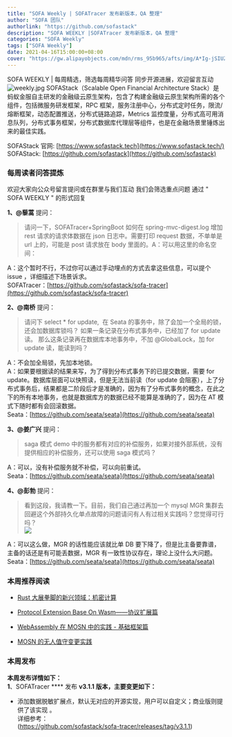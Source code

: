 ```yaml
---
title: "SOFA Weekly | SOFATracer 发布新版本，QA 整理"
author: "SOFA 团队"
authorlink: "https://github.com/sofastack"
description: "SOFA WEEKLY |SOFATracer 发布新版本，QA 整理"
categories: "SOFA Weekly"
tags: ["SOFA Weekly"]
date: 2021-04-16T15:00:00+08:00
cover: "https://gw.alipayobjects.com/mdn/rms_95b965/afts/img/A*Ig-jSIUZWx0AAAAAAAAAAAAAARQnAQ"
---
```

SOFA WEEKLY | 每周精选，筛选每周精华问答
同步开源进展，欢迎留言互动
![weekly.jpg](https://gw.alipayobjects.com/mdn/rms_95b965/afts/img/A*ARgKS6SuU7YAAAAAAAAAAAAAARQnAQ)
SOFAStack（Scalable Open Financial Architecture Stack）是蚂蚁金服自主研发的金融级云原生架构，包含了构建金融级云原生架构所需的各个组件，包括微服务研发框架，RPC 框架，服务注册中心，分布式定时任务，限流/熔断框架，动态配置推送，分布式链路追踪，Metrics 监控度量，分布式高可用消息队列，分布式事务框架，分布式数据库代理层等组件，也是在金融场景里锤炼出来的最佳实践。

SOFAStack 官网: [https://www.sofastack.tech](https://www.sofastack.tech/)
SOFAStack: [https://github.com/sofastack](https://github.com/sofastack)

### 每周读者问答提炼

欢迎大家向公众号留言提问或在群里与我们互动
我们会筛选重点问题
通过 " SOFA WEEKLY " 的形式回复

**1、@藜蒿** 提问：

>请问一下，SOFATracer+SpringBoot 如何在 spring-mvc-digest.log 增加 rest 请求的请求体数据在 json 日志中。需要打印 request 数据，不单单是 url 上的，可能是 post 请求放在 body 里面的。A：可以用这里的命名空间：<br />

A：这个暂时不行，不过你可以通过手动埋点的方式去拿这些信息，可以提个 issue ，详细描述下场景诉求。<br />
SOFATracer：[https://github.com/sofastack/sofa-tracer](https://github.com/sofastack/sofa-tracer)<br />

**2、@南桥** 提问：

> 请问下 select * for update,  在 Seata 的事务中，除了会加一个全局的锁，还会加数据库锁吗？
> 如果一条记录在分布式事务中，已经加了 for update 读。 那么这条记录再在数据库本地事务中，不加 @GlobalLock，加 for update 读，能读到吗？<br />

A：不会加全局锁，先加本地锁。<br />
A：如果要根据读的结果来写，为了得到分布式事务下的已提交数据，需要 for update。数据库层面可以快照读，但是无法当前读（for update 会阻塞），上了分布式事务后，结果都是二阶段后才是准确的，因为有了分布式事务的概念，在此之下的所有本地事务，也就是数据库方的数据已经不能算是准确的了，因为在 AT 模式下随时都有会回滚数据。<br />
Seata：[https://github.com/seata/seata](https://github.com/seata/seata)<br />

**3、@姜广兴** 提问：

>saga 模式 demo 中的服务都有对应的补偿服务，如果对接外部系统，没有提供相应的补偿服务，还可以使用 saga 模式吗？

A：可以，没有补偿服务就不补偿，可以向前重试。<br />
Seata：[https://github.com/seata/seata](https://github.com/seata/seata)<br />

**4、@彭勃** 提问：

>看到这段，我请教一下。目前，我们自己通过再加一个 mysql MGR 集群去回避这个外部持久化单点故障的问题请问有人有过相关实践吗？您觉得可行吗？<br />
![](https://gw.alipayobjects.com/mdn/rms_95b965/afts/img/A*TzGXS558iF0AAAAAAAAAAAAAARQnAQ)

A：可以这么做，MGR 的话性能应该就比单 DB 要下降了，但是比主备要靠谱，主备的话还是有可能丢数据，MGR 有一致性协议存在，理论上没什么大问题。<br />
Seata：[https://github.com/seata/seata](https://github.com/seata/seata)

### 本周推荐阅读

- [Rust 大展拳脚的新兴领域：机密计算](http://mp.weixin.qq.com/s?__biz=MzUzMzU5Mjc1Nw==&mid=2247487576&idx=1&sn=0d0575395476db930dab4e0f75e863e5&chksm=faa0ff82cdd77694a6fc42e47d6f20c20310b26cedc13f104f979acd1f02eb5a37ea9cdc8ea5&scene=21)

- [Protocol Extension Base On Wasm——协议扩展篇](http://mp.weixin.qq.com/s?__biz=MzUzMzU5Mjc1Nw==&mid=2247487546&idx=1&sn=72c3f1ede27ca4ace7988e11ca20d5f9&chksm=faa0ffe0cdd776f6d17323466b500acee50a371663f18da34d8e4cbe32304d7681cf58ff9b45&scene=21)

- [WebAssembly 在 MOSN 中的实践 - 基础框架篇](http://mp.weixin.qq.com/s?__biz=MzUzMzU5Mjc1Nw==&mid=2247487508&idx=1&sn=4b725ef4d19372f1711c2eb066611acf&chksm=faa0ffcecdd776d81c3d78dbfff588d12ef3ec3c5607036e3994fee3e215695279996c045dbc&scene=21)

- [MOSN 的无人值守变更实践](http://mp.weixin.qq.com/s?__biz=MzUzMzU5Mjc1Nw==&mid=2247487479&idx=1&sn=e5972cbc1d8c04cff843380117158539&chksm=faa0e02dcdd7693b965e35014cfef4dc3be84e477e0c74694421658a2570162ad73883e7b054&scene=21)

### 本周发布

**本周发布详情如下：**<br />**1**、SOFATracer **** 发布 **v3.1.1 版本，主要变更如下：**

- 添加数据脱敏扩展点，默认无对应的开源实现，用户可以自定义；商业版则提供了该实现 。<br />
详细参考：<br />
(https://github.com/sofastack/sofa-tracer/releases/tag/v3.1.1)
